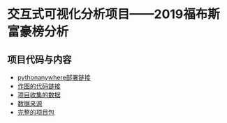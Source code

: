 # 交互式可视化分析项目——2019福布斯富豪榜分析
## 项目代码与内容
- [pythonanywhere部署链接]()
- [作图的代码链接](http://weixin12138.gitee.io/interactive_visual_code)
- [项目收集的数据](https://gitee.com/weixin12138/interactive_visual_data/tree/master/)
- [数据来源](http://www.forbeschina.com/lists/21)
- [完整的项目包](https://gitee.com/weixin12138/Interactive_Visual_final-project)

